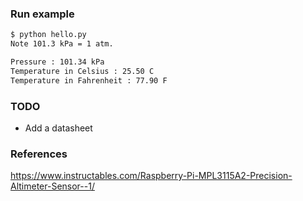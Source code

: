 

### Run example

```bash
$ python hello.py 
Note 101.3 kPa = 1 atm.

Pressure : 101.34 kPa
Temperature in Celsius : 25.50 C
Temperature in Fahrenheit : 77.90 F
```

### TODO
* Add a datasheet

### References
https://www.instructables.com/Raspberry-Pi-MPL3115A2-Precision-Altimeter-Sensor--1/
